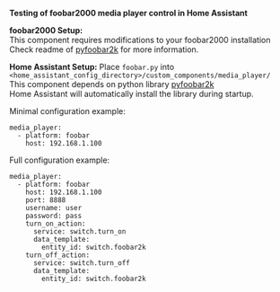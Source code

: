 
**Testing of foobar2000 media player control in Home Assistant**      

**foobar2000 Setup:**    
This component requires modifications to your foobar2000 installation         
Check readme of [pyfoobar2k](https://gitlab.com/ed0zer-projects/pyfoobar2k) for more information.      


**Home Assistant Setup:** 
Place `foobar.py` into `<home_assistant_config_directory>/custom_components/media_player/`    
This component depends on python library [pyfoobar2k](https://gitlab.com/ed0zer-projects/pyfoobar2k)    
Home Assistant will automatically install the library during startup.  

Minimal configuration example:  
```
media_player:  
  - platform: foobar  
    host: 192.168.1.100  
```

Full configuration example:    
```
media_player:  
  - platform: foobar
    host: 192.168.1.100
    port: 8888
    username: user
    password: pass
    turn_on_action:
      service: switch.turn_on
      data_template:
        entity_id: switch.foobar2k
    turn_off_action:
      service: switch.turn_off
      data_template:
        entity_id: switch.foobar2k
```


